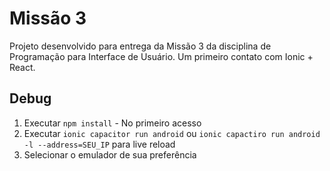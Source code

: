 # Missão 3
Projeto desenvolvido para entrega da Missão 3 da disciplina de Programação para Interface de Usuário.
Um primeiro contato com Ionic + React.

## Debug
1. Executar `npm install` - No primeiro acesso
2. Executar `ionic capacitor run android` ou `ionic capactiro run android -l --address=SEU_IP` para live reload
3. Selecionar o emulador de sua preferência